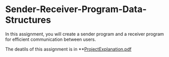 # Sender-Receiver-Program-Data-Structures
In this assignment, you will create a sender program and a receiver program for efficient communication between users.

The deatils of this assignment is in **[ProjectExplanation.pdf](./ProjectExplanation.pdf)

